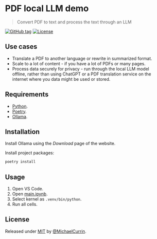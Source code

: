 # PDF local LLM demo
> Convert PDF to text and process the text through an LLM

<!-- Badges generated with https://michaelcurrin.github.io/badge-generator/ -->
[![GitHub tag](https://img.shields.io/github/tag/MichaelCurrin/pdf-local-llm?include_prereleases=&sort=semver)](https://github.com/MichaelCurrin/pdf-local-llm/tags/)
[![License](https://img.shields.io/badge/License-MIT-blue)](#license)


## Use cases

- Translate a PDF to another language or rewrite in summarized format.
- Scale to a lot of content - if you have a lot of PDFs or many pages.
- Process data securely for privacy - run through the local LLM model offline, rather than using ChatGPT or a PDF translation service on the internet where you data might be used or stored.


## Requirements

- [Python](https://www.python.org/).
- [Poetry](https://python-poetry.org/).
- [Ollama](https://ollama.com/).


## Installation

Install Ollama using the _Download_ page of the website.

Install project packages:

```sh
poetry install
```


## Usage

1. Open VS Code.
1. Open [main.ipynb](/main.ipynb).
1. Select kernel as `.venv/bin/python`.
1. Run all cells.


## License

Released under [MIT](/LICENSE) by [@MichaelCurrin](https://github.com/MichaelCurrin).
